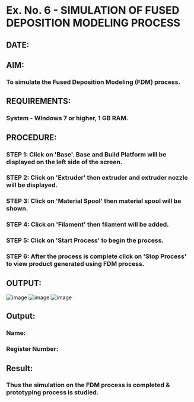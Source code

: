 # Ex. No. 6 - SIMULATION OF FUSED DEPOSITION MODELING PROCESS

## DATE: 
## AIM:
### To simulate the Fused Deposition Modeling (FDM) process.

## REQUIREMENTS:
### System - Windows 7 or higher, 1 GB RAM.

## PROCEDURE:
### STEP 1: Click on 'Base'. Base and Build Platform will be displayed on the left side of the screen.
### STEP 2: Click on 'Extruder' then extruder and extruder nozzle will be displayed.
### STEP 3: Click on 'Material Spool' then material spool will be shown.
### STEP 4: Click on 'Filament' then filament will be added.
### STEP 5: Click on 'Start Process' to begin the process.
### STEP 6: After the process is complete click on 'Stop Process' to view product generated using FDM process.

## OUTPUT:
![image](https://github.com/deesk13/Ex.-No---6.-SIMULATION-OF-FUSED-DEPOSITION-MODELING-PROCESS/assets/150927063/7d99355d-e185-4cd7-844a-30fb8e83e0fd)
![image](https://github.com/deesk13/Ex.-No---6.-SIMULATION-OF-FUSED-DEPOSITION-MODELING-PROCESS/assets/150927063/0c4c0d50-fbe4-42e8-8b80-0d3a88c0197d)
![image](https://github.com/deesk13/Ex.-No---6.-SIMULATION-OF-FUSED-DEPOSITION-MODELING-PROCESS/assets/150927063/a2a364db-6f7d-4e28-bd3a-ae3ebfe2a00d)


## Output:

### Name:
### Register Number:

## Result:
### Thus the simulation on the FDM process is completed & prototyping process is studied.
